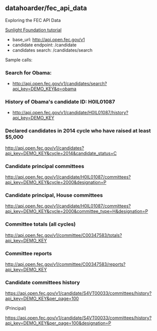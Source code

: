 ## datahoarder/fec_api_data


Exploring the FEC API Data

[Sunlight Foundation tutorial](https://sunlightfoundation.com/blog/2015/07/08/openfec-makes-campaign-finance-data-more-accessible-with-new-api-heres-how-to-get-started/)


- base_url: http://api.open.fec.gov/v1
- candidate endpoint: /candidate
- candidates search: /candidates/search

Sample calls:

### Search for Obama:

- http://api.open.fec.gov/v1/candidates/search?api_key=DEMO_KEY&q=obama


### History of Obama's candidate ID: H0IL01087

- http://api.open.fec.gov/v1/candidate/H0IL01087/history?api_key=DEMO_KEY


### Declared candidates in 2014 cycle who have raised at least $5,000

http://api.open.fec.gov/v1/candidates?api_key=DEMO_KEY&cycle=2014&candidate_status=C


### Candidate principal committees

http://api.open.fec.gov/v1/candidate/H0IL01087/committees?api_key=DEMO_KEY&cycle=2000&designation=P

### Candidate principal, House committees

http://api.open.fec.gov/v1/candidate/H0IL01087/committees?api_key=DEMO_KEY&cycle=2000&committee_type=H&designation=P


### Committee totals (all cycles)

http://api.open.fec.gov/v1/committee/C00347583/totals?api_key=DEMO_KEY

### Committee reports

http://api.open.fec.gov/v1/committee/C00347583/reports?api_key=DEMO_KEY


### Candidate committees history

https://api.open.fec.gov/v1/candidate/S4VT00033/committees/history?api_key=DEMO_KEY&per_page=100

(Principal)

https://api.open.fec.gov/v1/candidate/S4VT00033/committees/history?api_key=DEMO_KEY&per_page=100&designation=P

